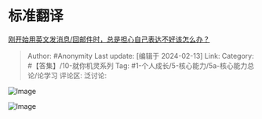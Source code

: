 # 标准翻译
[刚开始用英文发消息/回邮件时，总是担心自己表达不好该怎么办？](https://www.zhihu.com/question/644123729/answer/3395093864)

> Author: #Anonymity
> Last update: [编辑于 2024-02-13]
> Link:
> Category: #【答集】/10-就你机灵系列
> Tag: #1-个人成长/5-核心能力/5a-核心能力总论/论学习
> 评论区:
> 泛讨论:

![Image](https://pic1.zhimg.com/50/v2-3cab3d5b628aa178114fe31f4643febd_720w.jpg?source=2c26e567)

![Image](https://picx.zhimg.com/50/v2-ec365c91e62f74dc79bed9dd27dd25be_720w.jpg?source=2c26e567)
